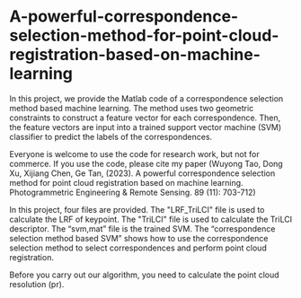 # A-powerful-correspondence-selection-method-for-point-cloud-registration-based-on-machine-learning
In this project, we provide the Matlab code of a correspondence selection method based machine learning. The method uses two geometric constraints to construct a feature vector for each correspondence. Then, the feature vectors are input into a trained support vector machine (SVM) classifier to predict the labels of the correspondences.

Everyone is welcome to use the code for research work, but not for commerce. If you use the code, please cite my paper (Wuyong Tao, Dong Xu, Xijiang Chen, Ge Tan, (2023). A powerful correspondence selection method for point cloud registration based on machine learning. Photogrammetric Engineering & Remote Sensing. 89 (11): 703-712)

In this project, four files are provided. The "LRF_TriLCI" file is used to calculate the LRF of keypoint. The "TriLCI" file is used to calculate the TriLCI descriptor. The “svm,mat” file is the trained SVM. The “correspondence selection method based SVM” shows how to use the correspondence selection method to select correspondences and perform point cloud registration. 

Before you carry out our algorithm, you need to calculate the point cloud resolution (pr).
